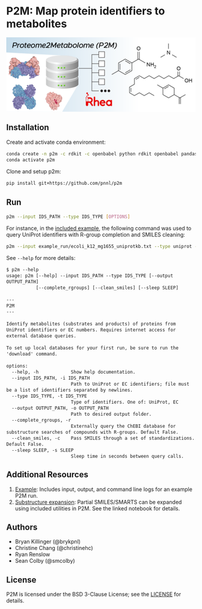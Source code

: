 # P2M: Map protein identifiers to metabolites

<p align="center">
  <img align="center" src="resources/toc_graphic.png">
</p>

## Installation

Create and activate conda environment:

```bash
conda create -n p2m -c rdkit -c openbabel python rdkit openbabel pandas
conda activate p2m
```

Clone and setup p2m:

```bash
pip install git+https://github.com/pnnl/p2m
```

## Run

```bash
p2m --input IDS_PATH --type IDS_TYPE [OPTIONS]
```

For instance, in the [included example](resources/example_run.zip), the following command was used
to query UniProt identifiers with R-group completion and SMILES cleaning:

```bash
p2m --input example_run/ecoli_k12_mg1655_uniprotkb.txt --type uniprot -rc
```

See `--help` for more details:

```
$ p2m --help
usage: p2m [--help] --input IDS_PATH --type IDS_TYPE [--output OUTPUT_PATH]
           [--complete_rgroups] [--clean_smiles] [--sleep SLEEP]

---
P2M
---

Identify metabolites (substrates and products) of proteins from UniProt identifiers or EC numbers. Requires internet access for external database queries. 

To set up local databases for your first run, be sure to run the 'download' command.

options:
  --help, -h            Show help documentation.
  --input IDS_PATH, -i IDS_PATH
                        Path to UniProt or EC identifiers; file must be a list of identifiers separated by newlines.
  --type IDS_TYPE, -t IDS_TYPE
                        Type of identifiers. One of: UniProt, EC
  --output OUTPUT_PATH, -o OUTPUT_PATH
                        Path to desired output folder.
  --complete_rgroups, -r
                        Externally query the ChEBI database for substructure searches of compounds with R-groups. Default False.
  --clean_smiles, -c    Pass SMILES through a set of standardizations. Default False.
  --sleep SLEEP, -s SLEEP
                        Sleep time in seconds between query calls.
```

## Additional Resources

1. [Example](resources/example_run.zip): Includes input, output, and command line logs for an example P2M run.
2. [Substructure expansion](resources/substructure_expansion.ipynb): Partial SMILES/SMARTS can be expanded using included utilities in P2M. See the linked notebook for details.

## Authors

* Bryan Killinger (@brykpnl)
* Christine Chang (@christinehc)
* Ryan Renslow
* Sean Colby (@smcolby)

## License

P2M is licensed under the BSD 3-Clause License; see the [LICENSE](LICENSE) for details.